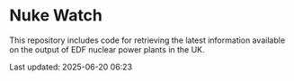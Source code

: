# Nuke Watch

This repository includes code for retrieving the latest information available on the output of EDF nuclear power plants in the UK.

Last updated: 2025-06-20 06:23